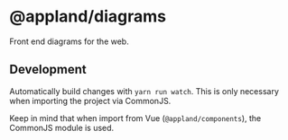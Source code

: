 # @appland/diagrams

Front end diagrams for the web.

## Development

Automatically build changes with `yarn run watch`. This is only necessary when
importing the project via CommonJS.

Keep in mind that when import from Vue (`@appland/components`), the CommonJS
module is used.
